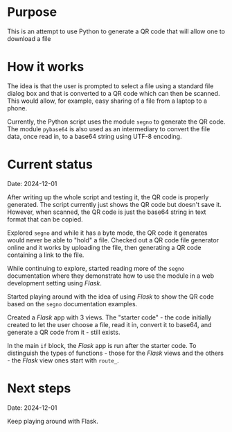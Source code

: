 # Purpose
This is an attempt to use Python to generate a QR code that will allow one to download a file

# How it works
The idea is that the user is prompted to select a file using a standard file dialog box and that is converted to a QR code which can then be scanned. This would allow, for example, easy sharing of a file from a laptop to a phone.

Currently, the Python script uses the module `segno` to generate the QR code. The module `pybase64` is also used as an intermediary to convert the file data, once read in, to a base64 string using UTF-8 encoding.

# Current status
Date: 2024-12-01

After writing up the whole script and testing it, the QR code is properly generated. The script currently just shows the QR code but doesn't save it. However, when scanned, the QR code is just the base64 string in text format that can be copied.

Explored `segno` and while it has a byte mode, the QR code it generates would never be able to "hold" a file. Checked out a QR code file generator online and it works by uploading the file, then generating a QR code containing a link to the file.

While continuing to explore, started reading more of the `segno` documentation where they demonstrate how to use the module in a web development setting using _Flask_.

Started playing around with the idea of using _Flask_ to show the QR code based on the `segno` documentation examples.

Created a _Flask_ app with 3 views. The "starter code" - the code initially created to let the user choose a file, read it in, convert it to base64, and generate a QR code from it - still exists.

In the main `if` block, the _Flask_ app is run after the starter code. To distinguish the types of functions - those for the _Flask_ views and the others - the _Flask_ view ones start with `route_`.

# Next steps
Date: 2024-12-01

Keep playing around with Flask.
